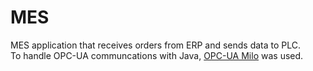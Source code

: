 # MES
MES application that receives orders from ERP and sends data to PLC.  
To handle OPC-UA communcations with Java, [OPC-UA Milo](https://github.com/eclipse/milo) was used.
